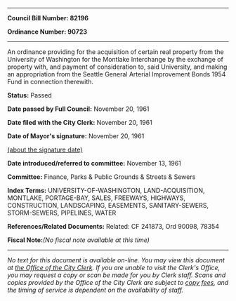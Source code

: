 

********

**Council Bill Number: 82196**
   
**Ordinance Number: 90723**
********

 An ordinance providing for the acquisition of certain real property from the University of Washington for the Montlake Interchange by the exchange of property with, and payment of consideration to, said University, and making an appropriation from the Seattle General Arterial Improvement Bonds 1954 Fund in connection therewith.

**Status:** Passed
   
**Date passed by Full Council:** November 20, 1961
   
**Date filed with the City Clerk:** November 20, 1961
   
**Date of Mayor's signature:** November 20, 1961
   
[(about the signature date)](/~public/approvaldate.htm)
   
   
   
**Date introduced/referred to committee:** November 13, 1961
   
**Committee:** Finance, Parks & Public Grounds & Streets & Sewers
   
   
**Index Terms:** UNIVERSITY-OF-WASHINGTON, LAND-ACQUISITION, MONTLAKE, PORTAGE-BAY, SALES, FREEWAYS, HIGHWAYS, CONSTRUCTION, LANDSCAPING, EASEMENTS, SANITARY-SEWERS, STORM-SEWERS, PIPELINES, WATER

**References/Related Documents:** Related: CF 241873, Ord 90098, 78354

**Fiscal Note:**_(No fiscal note available at this time)_
********

_No text for this document is available on-line. You may view this document at [the Office of the City Clerk](http://www.seattle.gov/leg/clerk/contactUs.htm). If you are unable to visit the Clerk's Office, you may request a copy or scan be made for you by Clerk staff. Scans and copies provided by the Office of the City Clerk are subject to [copy fees](http://clerk.seattle.gov/~public/clerkfees.htm), and the timing of service is dependent on the availability of staff._


